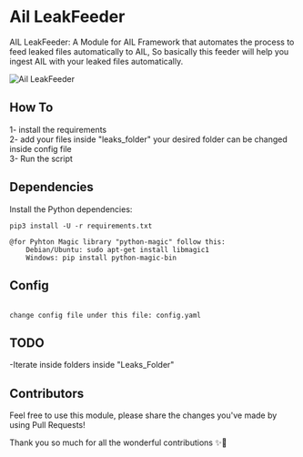 # Ail LeakFeeder

AIL LeakFeeder: A Module for AIL Framework that automates the process to feed leaked files automatically to AIL, So basically this feeder will help you ingest AIL with your leaked files automatically.


![Ail LeakFeeder](/img/Data%20Leak%20Ingestion.png)

## How To

1- install the requirements<br/>
2- add your files inside "leaks_folder" your desired folder can be changed inside config file<br />
3- Run the script

##  Dependencies

Install the Python dependencies:

```
pip3 install -U -r requirements.txt

@for Pyhton Magic library "python-magic" follow this:
    Debian/Ubuntu: sudo apt-get install libmagic1 
    Windows: pip install python-magic-bin
```
## Config 
###### 

```
change config file under this file: config.yaml
```

## TODO

-Iterate inside folders inside "Leaks_Folder"

## Contributors
Feel free to use this module,  please share the changes you've made by using Pull Requests!<br/>

Thank you so much for all the wonderful contributions ✨🌟

